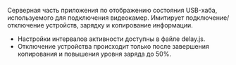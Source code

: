Серверная часть приложения по отображению состояния USB-хаба, используемого для подключения видеокамер. Имитирует подключение/отключение устройств, зарядку и копирование информации.

- Настройки интервалов активности доступны в файле delay.js.
- Отключение устройства происходит только после завершения копирования и повышения уровня заряда до 50%.